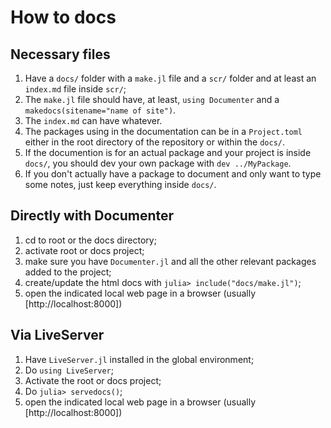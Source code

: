 # How to docs

## Necessary files

1. Have a `docs/` folder with a `make.jl` file and a `scr/` folder and at least an `index.md` file inside `scr/`;
2. The `make.jl` file should have, at least, `using Documenter` and a `makedocs(sitename="name of site")`.
3. The `index.md` can have whatever.
4. The packages using in the documentation can be in a `Project.toml` either in the root directory of the repository or within the `docs/`.
5. If the documention is for an actual package and your project is inside `docs/`, you should dev your own package with `dev ../MyPackage`.
6. If you don't actually have a package to document and only want to type some notes, just keep everything inside `docs/`.

## Directly with Documenter

1. cd to root or the docs directory;
2. activate root or docs project;
3. make sure you have `Documenter.jl` and all the other relevant packages added to the project;
3. create/update the html docs with `julia> include("docs/make.jl")`;
4. open the indicated local web page in a browser (usually [http://localhost:8000])

## Via LiveServer

1. Have `LiveServer.jl` installed in the global environment;
2. Do `using LiveServer`;
3. Activate the root or docs project;
4. Do `julia> servedocs()`;
5. open the indicated local web page in a browser (usually [http://localhost:8000])
